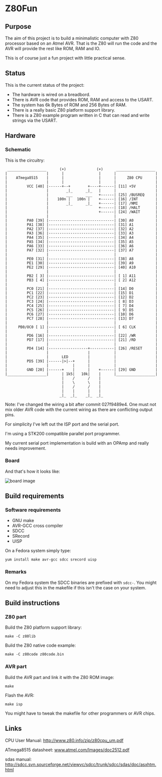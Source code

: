 # Z80Fun

## Purpose

The aim of this project is to build a minimalistic computer with Z80
processor based on an Atmel AVR. That is the Z80 will run the code and
the AVR will provide the rest like ROM, RAM and IO.

This is of course just a fun project with little practical sense.

## Status

This is the current status of the project:

* The hardware is wired on a breadbord.
* There is AVR code that provides ROM, RAM and access to the USART.
* The system has 6k Bytes of ROM and 256 Bytes of RAM.
* There is a really basic Z80 platform support library.
* There is a Z80 example program written in C that can read and write strings via the USART.

## Hardware

### Schematic

This is the circuitry:

```
 __________________      (+)              (+)      __________________                      
|                  |      |                |      |                  |
|    ATmega8515    |      |                |      |     Z80 CPU      |
|                  |      |                |      |                  |
|         VCC [40] |------+--+        +----+------| [11] +5V         |
|                  |        _|_      _|_   |      |                  |
|                  |        ___      ___   +------| [25] /BUSREQ     |
|                  |    100n |   100n |    +------| [16] /INT        |
|                  |        _|_      _|_   +------| [17] /NMI        |
|                  |                       +------| [18] /HALT       |
|                  |                       +------| [24] /WAIT       |
|                  |                              |                  |
|         PA0 [39] |------------------------------| [30] A0          |
|         PA1 [38] |------------------------------| [31] A1          |
|         PA2 [37] |------------------------------| [32] A2          |
|         PA3 [36] |------------------------------| [33] A3          |
|         PA4 [35] |------------------------------| [34] A4          |
|         PA5 [34] |------------------------------| [35] A5          |
|         PA6 [33] |------------------------------| [36] A6          |
|         PA7 [32] |------------------------------| [37] A7          |
|                  |                              |                  |
|         PE0 [31] |------------------------------| [38] A8          |
|         PE1 [30] |------------------------------| [39] A9          |
|         PE2 [29] |------------------------------| [40] A10         |
|                  |                              |                  |
|         PB2 [ 3] |------------------------------| [ 1] A11         |
|         PB3 [ 4] |------------------------------| [ 2] A12         |
|                  |                              |                  |
|         PC0 [21] |------------------------------| [14] D0          |
|         PC1 [22] |------------------------------| [15] D1          |
|         PC2 [23] |------------------------------| [12] D2          |
|         PC3 [24] |------------------------------| [ 8] D3          |
|         PC4 [25] |------------------------------| [ 7] D4          |
|         PC5 [26] |------------------------------| [ 9] D5          |
|         PC6 [27] |------------------------------| [10] D6          |
|         PC7 [28] |------------------------------| [13] D7          |
|                  |                              |                  |
|     PB0/OC0 [ 1] |------------------------------| [ 6] CLK         |
|                  |                              |                  |
|         PD6 [16] |------------------------------| [22] /WR         |
|         PD7 [17] |------------------------------| [21] /RD         |
|                  |                              |                  |
|         PD4 [14] |------------------+-----------| [26] /RESET      |
|                  |                  |           |                  |
|                  |      LED         |           |                  |
|         PD5 [39] |------|>|--+      |           |                  |
|                  |           |      |           |                  |
|         GND [20] |------+    |      |    +------| [29] GND         |
|__________________|      | 1k5|   10k|    |      |__________________|
                          |    /      /    |
                          |    \      \    |
                          |    /      /    |
                          |    |      |    |
                         _|_  _|_    _|_  _|_
```

Note: I've changed the wiring a bit after commit 027f9489e4. One must not mix
older AVR code with the current wiring as there are conflicting output pins.

For simplicity I've left out the ISP port and the serial port.

I'm using a STK200 compatible parallel port programmer.

My current serial port implementation is build with an OPAmp
and really needs improvement.

### Board

And that's how it looks like:

![board image](../../raw/boardimage/board.jpg)

## Build requirements

### Software requirements

* GNU make
* AVR-GCC cross compiler
* SDCC
* SRecord
* UISP

On a Fedora system simply type:
```
yum install make avr-gcc sdcc srecord uisp
```

### Remarks

On my Fedora system the SDCC binaries are prefixed with `sdcc-`. You might need
to adjust this in the makefile if this isn't the case on your system.

## Build instructions

### Z80 part

Build the Z80 platform support library:
```
make -C z80lib
```

Build the Z80 native code example:
```
make -C z80code z80code.bin
```

### AVR part

Build the AVR part and link it with the Z80 ROM image:
```
make
```

Flash the AVR:
```
make isp
```

You might have to tweak the makefile for other programmers or AVR chips.

## Links

CPU User Manual: http://www.z80.info/zip/z80cpu_um.pdf

ATmega8515 datasheet: www.atmel.com/Images/doc2512.pdf

sdas manual: http://sdcc.svn.sourceforge.net/viewvc/sdcc/trunk/sdcc/sdas/doc/asxhtm.html
